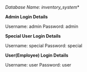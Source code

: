 *Database Name: inventory_system**

**Admin Login Details**

Username: admin
Password: admin

**Special User Login Details**

Username: special
Password: special

**User(Employee) Login Details**

Username: user
Password: user 
